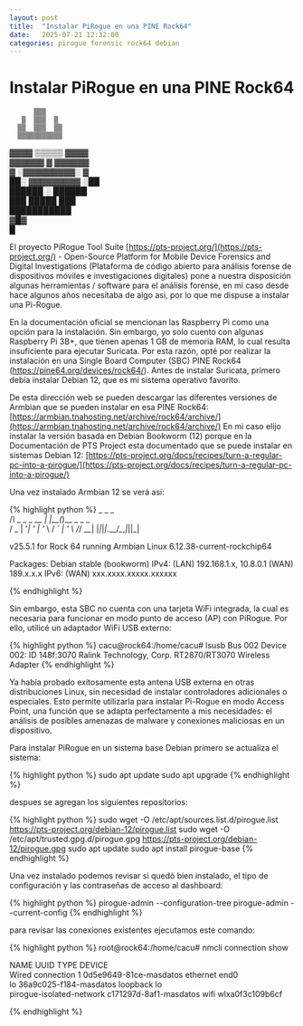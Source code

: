 ```yaml
---
layout: post
title:  "Instalar PiRogue en una PINE Rock64"
date:   2025-07-21 12:32:00
categories: pirogue forensic rock64 debian
---
```

# Instalar PiRogue en una PINE Rock64

          ▒▒▒              
       ▒  ▒▒▒  ▒           
      ▒▒  ▒▒▒  ▒▒          
      ▒▒▒▒▒▒▒▒▒▒▒          
   ▓▓▓▓  ▒▒▒▒▒  ▓▓▓▓       
   ▓▓▓▓▓▓  ▓  ▓▓▓▓▓▓       
   ▓  ░▓▓▓▓▓▓▓▓▓░  ▓       
  ██░  ▓▓▓▓▓▓▓▓▓  ░██      
   ██████  ░  ██████       
    ███  █████  ███        
      ███████████          
          ▓█▓              
           █          

El proyecto PiRogue Tool Suite [https://pts-project.org/](https://pts-project.org/) - Open-Source Platform for Mobile Device Forensics and Digital Investigations (Plataforma de código abierto para análisis forense de dispositivos móviles e investigaciones digitales) pone a nuestra disposición algunas herramientas / software para el análisis forense, en mi caso desde hace algunos años necesitaba de algo asi, por lo que me dispuse a instalar una Pi-Rogue.

En la documentación oficial se mencionan las Raspberry Pi como una opción para la instalación. Sin embargo, yo solo cuento con algunas Raspberry Pi 3B+, que tienen apenas 1 GB de memoria RAM, lo cual resulta insuficiente para ejecutar Suricata. Por esta razón, opté por realizar la instalación en una Single Board Computer (SBC) PINE Rock64 (https://pine64.org/devices/rock64/). Antes de instalar Suricata, primero debía instalar Debian 12, que es mi sistema operativo favorito.

De esta dirección web se pueden descargar las diferentes versiones de Armbian que se pueden instalar en esa PINE Rock64:
[https://armbian.tnahosting.net/archive/rock64/archive/](https://armbian.tnahosting.net/archive/rock64/archive/) En mi caso elijo instalar la versión basada en Debian Bookworm (12) porque en la Documentación de PTS Project esta documentado que se puede instalar en sistemas Debian 12:
[https://pts-project.org/docs/recipes/turn-a-regular-pc-into-a-pirogue/](https://pts-project.org/docs/recipes/turn-a-regular-pc-into-a-pirogue/)

Una vez instalado Armbian 12 se verá asi:

{% highlight python %}
    _             _    _           
   /_\  _ _ _ __ | |__(_)__ _ _ _  
  / _ \| '_| '  \| '_ \ / _` | ' \ 
 /_/ \_\_| |_|_|_|_.__/_\__,_|_||_|
                                   
 v25.5.1 for Rock 64 running Armbian Linux 6.12.38-current-rockchip64

 Packages:     Debian stable (bookworm)
 IPv4:         (LAN) 192.168.1.x, 10.8.0.1 (WAN) 189.x.x.x
 IPv6:         (WAN) xxx.xxxx.xxxxx.xxxxxx
 
{% endhighlight %}

Sin embargo, esta SBC no cuenta con una tarjeta WiFi integrada, la cual es necesaria para funcionar en modo punto de acceso (AP) con PiRogue. Por ello, utilicé un adaptador WiFi USB externo:

{% highlight python %}
cacu@rock64:/home/cacu# lsusb
Bus 002 Device 002: ID 148f:3070 Ralink Technology, Corp. RT2870/RT3070 Wireless Adapter
{% endhighlight %}

Ya había probado exitosamente esta antena USB externa en otras distribuciones Linux, sin necesidad de instalar controladores adicionales o especiales. Esto permite utilizarla para instalar Pi-Rogue en modo Access Point, una función que se adapta perfectamente a mis necesidades: el análisis de posibles amenazas de malware y conexiones maliciosas en un dispositivo.

Para instalar PiRogue en un sistema base Debian primero se actualiza el sistema:

{% highlight python %}
sudo apt update
sudo apt upgrade
{% endhighlight %}

despues se agregan los siguientes repositorios:

{% highlight python %}
sudo wget -O /etc/apt/sources.list.d/pirogue.list https://pts-project.org/debian-12/pirogue.list
sudo wget -O /etc/apt/trusted.gpg.d/pirogue.gpg   https://pts-project.org/debian-12/pirogue.gpg
sudo apt update
sudo apt install pirogue-base
{% endhighlight %}

Una vez instalado podemos revisar si quedó bien instalado, el tipo de configuración y las contraseñas de acceso al dashboard:

{% highlight python %}
pirogue-admin --configuration-tree
pirogue-admin --current-config
{% endhighlight %}

para revisar las conexiones existentes ejecutamos este comando:

{% highlight python %}
root@rock64:/home/cacu# nmcli connection show

NAME                      UUID                    TYPE      DEVICE          
Wired connection 1        0d5e9649-81ce-masdatos  ethernet  end0            
lo                        36a9c025-f184-masdatos  loopback  lo              
pirogue-isolated-network  c171297d-8af1-masdatos  wifi      wlxa0f3c109b6cf 

{% endhighlight %}
